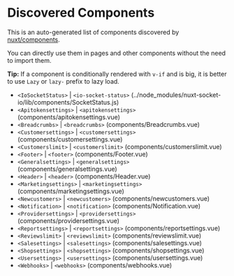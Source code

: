 # Discovered Components

This is an auto-generated list of components discovered by [nuxt/components](https://github.com/nuxt/components).

You can directly use them in pages and other components without the need to import them.

**Tip:** If a component is conditionally rendered with `v-if` and is big, it is better to use `Lazy` or `lazy-` prefix to lazy load.

- `<IoSocketStatus>` | `<io-socket-status>` (../node_modules/nuxt-socket-io/lib/components/SocketStatus.js)
- `<Apitokensettings>` | `<apitokensettings>` (components/apitokensettings.vue)
- `<Breadcrumbs>` | `<breadcrumbs>` (components/Breadcrumbs.vue)
- `<Customersettings>` | `<customersettings>` (components/customersettings.vue)
- `<Customerslimit>` | `<customerslimit>` (components/customerslimit.vue)
- `<Footer>` | `<footer>` (components/Footer.vue)
- `<Generalsettings>` | `<generalsettings>` (components/generalsettings.vue)
- `<Header>` | `<header>` (components/Header.vue)
- `<Marketingsettings>` | `<marketingsettings>` (components/marketingsettings.vue)
- `<Newcustomers>` | `<newcustomers>` (components/newcustomers.vue)
- `<Notification>` | `<notification>` (components/Notification.vue)
- `<Providersettings>` | `<providersettings>` (components/providersettings.vue)
- `<Reportsettings>` | `<reportsettings>` (components/reportsettings.vue)
- `<Reviewslimit>` | `<reviewslimit>` (components/reviewslimit.vue)
- `<Salesettings>` | `<salesettings>` (components/salesettings.vue)
- `<Shopsettings>` | `<shopsettings>` (components/shopsettings.vue)
- `<Usersettings>` | `<usersettings>` (components/usersettings.vue)
- `<Webhooks>` | `<webhooks>` (components/webhooks.vue)
